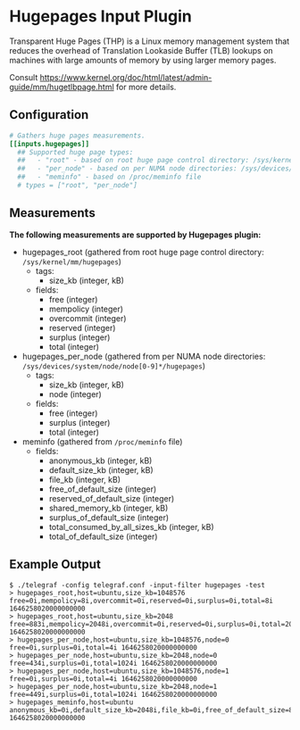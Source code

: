 # Hugepages Input Plugin

Transparent Huge Pages (THP) is a Linux memory management system that reduces the overhead of
Translation Lookaside Buffer (TLB) lookups on machines with large amounts of memory by using larger
memory pages.

Consult <https://www.kernel.org/doc/html/latest/admin-guide/mm/hugetlbpage.html> for more details.

## Configuration

```toml
# Gathers huge pages measurements.
[[inputs.hugepages]]
  ## Supported huge page types:
  ##   - "root" - based on root huge page control directory: /sys/kernel/mm/hugepages
  ##   - "per_node" - based on per NUMA node directories: /sys/devices/system/node/node[0-9]*/hugepages
  ##   - "meminfo" - based on /proc/meminfo file
  # types = ["root", "per_node"]
```

## Measurements

**The following measurements are supported by Hugepages plugin:**

- hugepages_root (gathered from root huge page control directory: `/sys/kernel/mm/hugepages`)
  - tags:
    - size_kb (integer, kB)
  - fields:
    - free (integer)
    - mempolicy (integer)
    - overcommit (integer)
    - reserved (integer)
    - surplus (integer)
    - total (integer)
- hugepages_per_node (gathered from per NUMA node directories: `/sys/devices/system/node/node[0-9]*/hugepages`)
  - tags:
    - size_kb (integer, kB)
    - node (integer)
  - fields:
    - free (integer)
    - surplus (integer)
    - total (integer)
- meminfo (gathered from `/proc/meminfo` file)
  - fields:
    - anonymous_kb (integer, kB)
    - default_size_kb (integer, kB)
    - file_kb (integer, kB)
    - free_of_default_size (integer)
    - reserved_of_default_size (integer)
    - shared_memory_kb (integer, kB)
    - surplus_of_default_size (integer)
    - total_consumed_by_all_sizes_kb (integer, kB)
    - total_of_default_size (integer)

## Example Output

```text
$ ./telegraf -config telegraf.conf -input-filter hugepages -test
> hugepages_root,host=ubuntu,size_kb=1048576 free=0i,mempolicy=8i,overcommit=0i,reserved=0i,surplus=0i,total=8i 1646258020000000000
> hugepages_root,host=ubuntu,size_kb=2048 free=883i,mempolicy=2048i,overcommit=0i,reserved=0i,surplus=0i,total=2048i 1646258020000000000
> hugepages_per_node,host=ubuntu,size_kb=1048576,node=0 free=0i,surplus=0i,total=4i 1646258020000000000
> hugepages_per_node,host=ubuntu,size_kb=2048,node=0 free=434i,surplus=0i,total=1024i 1646258020000000000
> hugepages_per_node,host=ubuntu,size_kb=1048576,node=1 free=0i,surplus=0i,total=4i 1646258020000000000
> hugepages_per_node,host=ubuntu,size_kb=2048,node=1 free=449i,surplus=0i,total=1024i 1646258020000000000
> hugepages_meminfo,host=ubuntu anonymous_kb=0i,default_size_kb=2048i,file_kb=0i,free_of_default_size=883i,reserved_of_default_size=0i,shared_memory_kb=0i,surplus_of_default_size=0i,total_consumed_by_all_sizes_kb=12582912i,total_of_default_size=2048i 1646258020000000000
```
